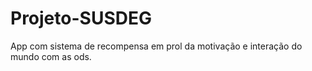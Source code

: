 # Projeto-SUSDEG
App com sistema de recompensa em prol da motivação e interação do mundo com as ods.
